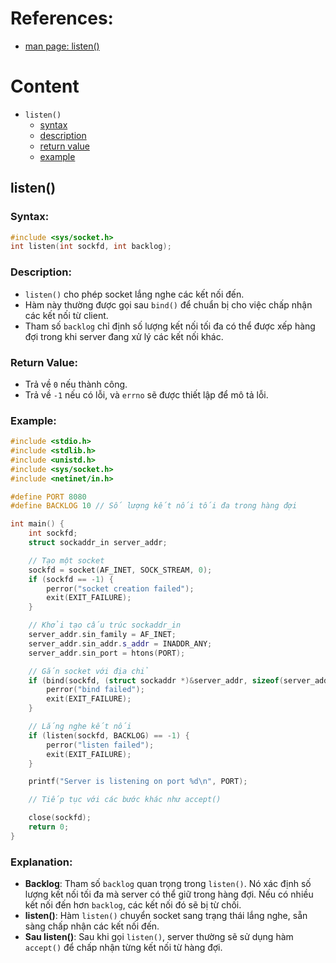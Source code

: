 # References:
- [man page: listen()](https://man7.org/linux/man-pages/man2/listen.2.html)

# Content
- `listen()`
    - [syntax](#syntax)
    - [description](#description)
    - [return value](#return-value)
    - [example](#example)

## listen()
### Syntax:
```c++
#include <sys/socket.h>
int listen(int sockfd, int backlog);
```

### Description:
- `listen()` cho phép socket lắng nghe các kết nối đến.
- Hàm này thường được gọi sau `bind()` để chuẩn bị cho việc chấp nhận các kết nối từ client.
- Tham số `backlog` chỉ định số lượng kết nối tối đa có thể được xếp hàng đợi trong khi server đang xử lý các kết nối khác.

### Return Value:
- Trả về `0` nếu thành công.
- Trả về `-1` nếu có lỗi, và `errno` sẽ được thiết lập để mô tả lỗi.

### Example:
```c++
#include <stdio.h>
#include <stdlib.h>
#include <unistd.h>
#include <sys/socket.h>
#include <netinet/in.h>

#define PORT 8080
#define BACKLOG 10 // Số lượng kết nối tối đa trong hàng đợi

int main() {
    int sockfd;
    struct sockaddr_in server_addr;

    // Tạo một socket
    sockfd = socket(AF_INET, SOCK_STREAM, 0);
    if (sockfd == -1) {
        perror("socket creation failed");
        exit(EXIT_FAILURE);
    }

    // Khởi tạo cấu trúc sockaddr_in
    server_addr.sin_family = AF_INET;
    server_addr.sin_addr.s_addr = INADDR_ANY;
    server_addr.sin_port = htons(PORT);

    // Gắn socket với địa chỉ
    if (bind(sockfd, (struct sockaddr *)&server_addr, sizeof(server_addr)) == -1) {
        perror("bind failed");
        exit(EXIT_FAILURE);
    }

    // Lắng nghe kết nối
    if (listen(sockfd, BACKLOG) == -1) {
        perror("listen failed");
        exit(EXIT_FAILURE);
    }

    printf("Server is listening on port %d\n", PORT);

    // Tiếp tục với các bước khác như accept()

    close(sockfd);
    return 0;
}
```

### Explanation:
- **Backlog**: Tham số `backlog` quan trọng trong `listen()`. Nó xác định số lượng kết nối tối đa mà server có thể giữ trong hàng đợi. Nếu có nhiều kết nối đến hơn `backlog`, các kết nối đó sẽ bị từ chối.
- **listen()**: Hàm `listen()` chuyển socket sang trạng thái lắng nghe, sẵn sàng chấp nhận các kết nối đến.
- **Sau listen()**: Sau khi gọi `listen()`, server thường sẽ sử dụng hàm `accept()` để chấp nhận từng kết nối từ hàng đợi.

